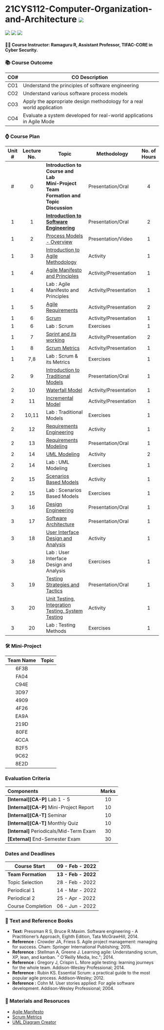 # 21CYS112-Computer-Organization-and-Architecture ![](https://img.shields.io/badge/-Live-brightgreen)
![](https://img.shields.io/badge/Batch-21CYS-lightgreen) ![](https://img.shields.io/badge/UG-blue) ![](https://img.shields.io/badge/Subject-COA-blue)

#### :teacher: Course Instructor:  Ramaguru R, Assistant Professor, TIFAC-CORE in Cyber Security.

### :books: Course Outcome

| CO#  | CO Description |
|------|----------------|
| CO1 | Understand the principles of software engineering |
| CO2 | Understand various software process models |
| CO3 | Apply the appropriate design methodology for a real world application |
| CO4 | Evaluate a system developed for real-world applications in Agile Mode |

### :watch: Course Plan 

| Unit # | Lecture No. | Topic | Methodology | No. of Hours |
|:------:|:-----------:|-------|-------------|:------------:|
|   #    |      0      | **Introduction to Course and Lab <br/> Mini-Project Team Formation and Topic Discussion** | Presentation/Oral | 4 |
|   1    |      1      | [**Introduction to Software Engineering**](Software%20Engineering.md) | Presentation/Oral | 2 |
|   1    |      2      | [Process Models - Overview](Process%20Models.md) | Presentation/Video | 1 | 
|   1    |      3      | [Introduction to Agile Methodology](Agile%20Methodology.md) | Activity | 1 |
|   1    |      4      | [Agile Manifesto and Principles](Agile%20Manifesto%20and%20Principles.md) | Activity/Presentation | 1 |
|   1    |      4      | Lab : Agile Manifesto and Principles | Activity/Presentation | 1 |
|   1    |      5      | [Agile Requirements](Agile%20Requirements.md) | Activity/Presentation | 2 |
|   1    |      6      | [Scrum](Scrum.md) | Activity/Presentation | 1 | 
|   1    |      6      | Lab : Scrum                       | Exercises | 1 | 
|   1    |      7      | [Sprint and its working](Sprint.md) | Activity/Presentation | 2 |
|   1    |      8      | [Scrum Metrics](Scrum%20Metrics.md) | Activity/Presentation | 1 | 
|   1    |     7,8     | Lab : Scrum & its Metrics         | Exercises | 1 | 
|   2    |      9      | [Introduction to Traditional Models](Traditional%20Models.md) |  Presentation/Oral   | 1 | 
|   2    |     10      | [Waterfall Model](Waterfall%20Model.md) | Activity/Presentation | 1 |
|   2    |     11      | [Incremental Model](Incremental%20Model.md) | Activity/Presentation | 1 |
|   2    |    10,11    | Lab : Traditional Models            | Exercises | 1 |
|   2    |     12      | [Requirements Engineering](Requirements%20Engineering.md) | Activity | 1 |
|   2    |     13      | [Requirements Modeling](Requirements%20Modelling.md) | Presentation/Oral | 1 |
|   2    |     14      | [UML Modeling](UML.md)                      | Activity | 2 |
|   2    |     14      | Lab : UML Modeling                | Exercises | 1 |
|   2    |     15      | [Scenarios Based Models](Scenarios%20Based%20Models.md) | Activity | 1 |
|   2    |     15      | Lab : Scenarios Based Models       | Exercises | 1 |
|   3    |     16      | [Design Engineering](Design%20Engineering.md) |  Presentation/Oral  | 1 |
|   3    |     17      | [Software Architecture](Software%20Architecture.md) |  Presentation/Oral  | 1 |
|   3    |     18      | [User Interface Design and Analysis](User%20Interface%20Design%20and%20Analysis.md) |  Activity  | 1 |
|   3    |     18      | Lab : User Interface Design and Analysis |  Exercises  | 1 |
|   3    |     19      | [Testing Strategies and Tactics](Testing%20Strategies%20and%20Tactics.md) |  Presentation/Oral  | 1 |
|   3    |     20      | [Unit Testing, Integration Testing, System Testing](Testing.md) |  Activity  | 1 |
|   3    |     20      | Lab : Testing Methods | Exercises  | 1 |

### :hammer_and_wrench: Mini-Project

| Team Name | Topic | 
|:---------:|:-----:|
|   6F3B		  |       |
|   FA04		  |       |
|   C94E		  |       |
|   3D97		  |       |	
|   4909		  |       |	
|   4F26		  |       |	
|   EA9A		  |       |	
|   219D		  |       |	
|   80FE		  |       |	
|   4CCA			 |       |
|   B2F5		  |       |	
|   9C62		  |       |	
|   8E2D    |       |

### Evaluation Criteria

| Components | Marks |
|:----------|:-----:|
| **[Internal][CA-P]** Lab 1 - 5 | 10 |
| **[Internal][CA-P]** Mini-Project Report | 10 |
| **[Internal][CA-T]** Seminar | 10 |
| **[Internal][CA-T]** Monthly Quiz | 10 |
| **[Internal]** Periodicals/Mid-Term Exam | 30 |
| **[External]** End-Semester Exam | 30 |

### Dates and Deadlines

| Course Start | 09 - Feb - 2022 |
|--------------|-----------------|
| **Team Formation** | **13 - Feb - 2022** |
| Topic Selection | 28 - Feb - 2022 |
| Periodical 1 | 14 - Mar - 2022 |
| Periodical 2 | 25 - Apr - 2022 |
| Course Completion | 06 - Jun - 2022 |

### :green_book: Text and Reference Books
 - **Text:** Pressman R S, Bruce R.Maxim. Software engineering - A Practitioner’s Approach, Eighth Edition, Tata McGrawHill, 2014.
 - **Reference :** Crowder JA, Friess S. Agile project management: managing for success. Cham: Springer International Publishing; 2015.
 - **Reference :** Stellman A, Greene J. Learning agile: Understanding scrum, XP, lean, and kanban. " O'Reilly Media, Inc."; 2014.
 - **Reference :** Gregory J, Crispin L. More agile testing: learning journeys for the whole team. Addison-Wesley Professional; 2014.
 - **Reference :** Rubin KS. Essential Scrum: a practical guide to the most popular agile process. Addison-Wesley; 2012.
 - **Reference :** Cohn M. User stories applied: For agile software development. Addison-Wesley Professional; 2004.

### :notebook: Materials and Resoruces
 - [Agile Manifesto](https://resources.scrumalliance.org/Article/key-values-principles-agile-manifesto)
 - [Scrum Metrics](https://www.atlassian.com/agile/scrum/scrum-metrics)
 - [UML Diagram Creator](https://online.visual-paradigm.com/diagrams/features/uml-tool/)
